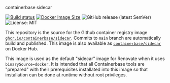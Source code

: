 containerbase sidecar

[![Build status](https://github.com/containerbase/sidecar/actions/workflows/build.yml/badge.svg)](https://github.com/containerbase/sidecar/actions/workflows/build.yml?query=branch%3Amain)
[![Docker Image Size](https://badgen.net/docker/size/containerbase/sidecar/latest)](https://hub.docker.com/r/containerbase/sidecar)
![GitHub release (latest SemVer)](https://img.shields.io/github/v/release/containerbase/sidecar)
![License: MIT](https://img.shields.io/github/license/containerbase/sidecar)

This repository is the source for the Github container registry image [`ghcr.io/containerbase/sidecar`](https://github.com/containerbase/sidecar/pkgs/container/sidecar).
Commits to `main` branch are automatically build and published.
This image is also available as [`containerbase/sidecar`](https://hub.docker.com/r/containerbase/sidecar) on Docker Hub.

This image is used as the default "sidecar" image for Renovate when it uses `binarySource=docker`.
It is intended that all Containerbase tools are "prepared" with their prerequisites installated into this image so that installation can be done at runtime without root privileges.
